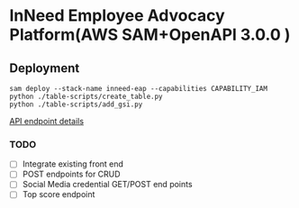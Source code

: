# InNeed Employee Advocacy Platform(AWS SAM+OpenAPI 3.0.0 )


## Deployment

```
sam deploy --stack-name inneed-eap --capabilities CAPABILITY_IAM
python ./table-scripts/create_table.py
python ./table-scripts/add_gsi.py
```
[API endpoint details](./eap-openapi.yml)
### TODO

- [ ] Integrate existing front end 
- [ ] POST endpoints for CRUD
- [ ] Social Media credential GET/POST end points
- [ ] Top score endpoint